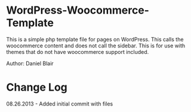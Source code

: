 WordPress-Woocommerce-Template
==============================

This is a simple php template file for pages on WordPress. This calls the woocommerce content and does not call the sidebar. This is for use with themes that do not have woocommerce support included.

Author: Daniel Blair

Change Log
==========

08.26.2013 - Added initial commit with files

